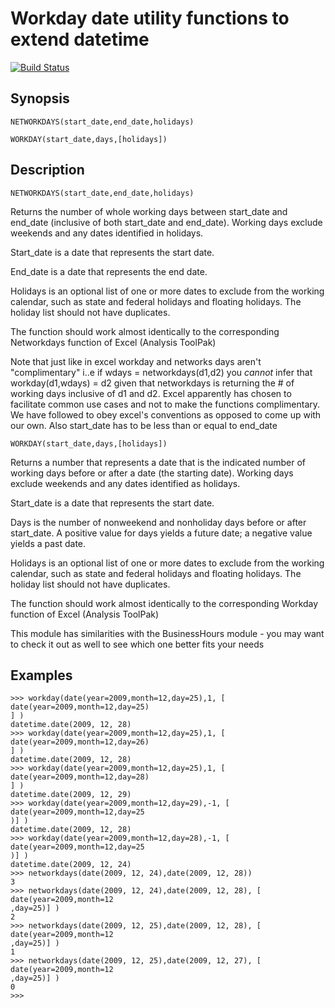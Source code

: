 Workday date utility functions to extend datetime
==
[![Build Status](https://travis-ci.org/ogt/workdays.png)](https://travis-ci.org/ogt/workdays)
## Synopsis

`NETWORKDAYS(start_date,end_date,holidays)`

`WORKDAY(start_date,days,[holidays])`

## Description

`NETWORKDAYS(start_date,end_date,holidays)`

Returns the number of whole working days between start_date and end_date
(inclusive of both start_date and end_date). Working days exclude
weekends and any dates identified in holidays. 

Start_date is a date that represents the start date.

End_date is a date that represents the end date.

Holidays is an optional list of one or more dates to exclude from
the working calendar, such as state and federal holidays and floating
holidays. The holiday list should not have duplicates.

The function should work almost identically to the corresponding
Networkdays function of Excel  (Analysis ToolPak)

Note that just like in excel workday and networks days aren't
"complimentary"  i..e if wdays = networkdays(d1,d2) you *cannot*
infer that workday(d1,wdays) = d2 given that networkdays is returning
the # of working days inclusive of d1 and d2. Excel apparently has
chosen to facilitate common use cases and not to make the functions
complimentary. We have followed to obey excel's conventions as opposed
to come up with our own.  Also start_date has to be less than or equal
to end_date

`WORKDAY(start_date,days,[holidays])`

Returns a number that represents a date that is the indicated number
of working days before or after a date (the starting date). Working
days exclude weekends and any dates identified as holidays.

Start_date is a date that represents the start date.

Days is the number of nonweekend and nonholiday days before or after
start_date. A positive value for days yields a future date; a negative
value yields a past date.

Holidays is an optional list of one or more dates to exclude from
the working calendar, such as state and federal holidays and floating
holidays. The holiday list should not have duplicates.

The function should work almost identically to the corresponding Workday
function of Excel  (Analysis ToolPak)

This module has similarities with the BusinessHours module - you may
want to check it out as well to see which one better fits your needs

## Examples

```
>>> workday(date(year=2009,month=12,day=25),1, [ date(year=2009,month=12,day=25)
] )
datetime.date(2009, 12, 28)
>>> workday(date(year=2009,month=12,day=25),1, [ date(year=2009,month=12,day=26)
] )
datetime.date(2009, 12, 28)
>>> workday(date(year=2009,month=12,day=25),1, [ date(year=2009,month=12,day=28)
] )
datetime.date(2009, 12, 29)
>>> workday(date(year=2009,month=12,day=29),-1, [ date(year=2009,month=12,day=25
)] )
datetime.date(2009, 12, 28)
>>> workday(date(year=2009,month=12,day=28),-1, [ date(year=2009,month=12,day=25
)] )
datetime.date(2009, 12, 24)
>>> networkdays(date(2009, 12, 24),date(2009, 12, 28))
3
>>> networkdays(date(2009, 12, 24),date(2009, 12, 28), [ date(year=2009,month=12
,day=25)] )
2
>>> networkdays(date(2009, 12, 25),date(2009, 12, 28), [ date(year=2009,month=12
,day=25)] )
1
>>> networkdays(date(2009, 12, 25),date(2009, 12, 27), [ date(year=2009,month=12
,day=25)] )
0
>>> 
```
